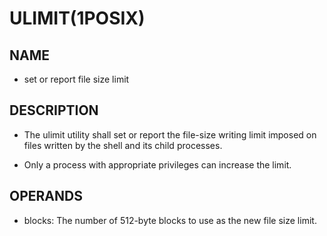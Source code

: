# ULIMIT(1POSIX)

## NAME

- set or report file size limit

## DESCRIPTION

- The ulimit utility shall set or report the file-size writing limit imposed on files written by the shell and its child processes.

- Only a process with appropriate privileges can increase the limit.

## OPERANDS

- blocks: The number of 512-byte blocks to use as the new file size limit.
